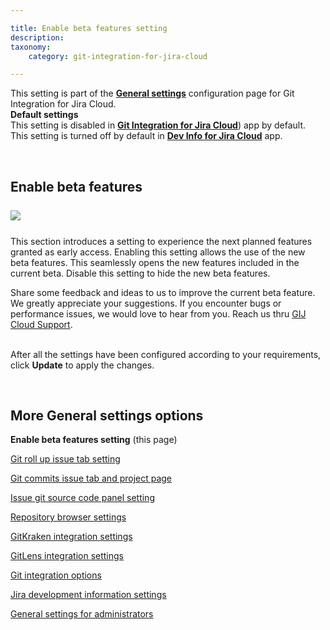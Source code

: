 ```yaml
---

title: Enable beta features setting
description:
taxonomy:
    category: git-integration-for-jira-cloud

---
```


<div class="bbb-callout bbb--info">
    <div class="irow">
    <div class="ilogobox">
        <span class="logoimg"></span>
    </div>
    <div class="imsgbox">
        This setting is part of the <a href='/git-integration-for-jira-cloud/general-settings-gij-cloud'><b>General settings</b></a> configuration page for Git Integration for Jira Cloud.
    </div>
    </div>
</div>

<div class="bbb-callout bbb--tip">
    <div class="irow">
    <div class="ilogobox">
        <span class="logoimg"></span>
    </div>
    <div class="imsgbox">
        <b>Default settings</b><br>
        This setting is disabled in <a href='https://marketplace.atlassian.com/apps/4984/git-integration-for-jira?tab=overview&hosting=cloud'><b>Git Integration for Jira Cloud</b></a>) app by default.<br>
        This setting is turned off by default in <a href='https://marketplace.atlassian.com/apps/1219270/dev-info-for-jira?hosting=cloud&tab=overview'><b>Dev Info for Jira Cloud</b></a> app.
    </div>
    </div>
</div>

&nbsp;

## Enable beta features

<img src='/wp-content/uploads/gij-gitcloud-gencfg-enable-beta-features.png' style='margin:25px auto;max-width:100%;display:block;' />

This section introduces a setting to experience the next planned features granted as early access. Enabling this setting allows the use of the new beta features. This seamlessly opens the new features included in the current beta. Disable this setting to hide the new beta features.

<div class="bbb-callout bbb--tip">
    <div class="irow">
    <div class="ilogobox">
        <span class="logoimg"></span>
    </div>
    <div class="imsgbox">
        Share some feedback and ideas to us to improve the current beta feature. We greatly appreciate your suggestions. If you encounter bugs or performance issues, we would love to hear from you. Reach us thru <a href='https://help.gitkraken.com/git-integration-for-jira-cloud/gij-cloud-contact-support/'>GIJ Cloud Support</a>.
    </div>
    </div>
</div>
<br>
  
After all the settings have been configured according to your requirements, click **Update** to apply the changes.

&nbsp;

## More General settings options

**Enable beta features setting** (this page)

[Git roll up issue tab setting](/git-integration-for-jira-cloud/git-roll-up-issue-tab-setting-gij-cloud)

[Git commits issue tab and project page](/git-integration-for-jira-cloud/git-commits-issue-tab-and-project-page-gij-cloud)

[Issue git source code panel setting](/git-integration-for-jira-cloud/issue-git-source-code-panel-setting-gij-cloud)

[Repository browser settings](/git-integration-for-jira-cloud/repository-browser-settings-gij-cloud)

[GitKraken integration settings](/git-integration-for-jira-cloud/gitkraken-integration-settings-gij-cloud)

[GitLens integration settings](/git-integration-for-jira-cloud/gitlens-integration-settings-gij-cloud)

[Git integration options](/git-integration-for-jira-cloud/git-integration-options-gij-cloud)

[Jira development information settings](/git-integration-for-jira-cloud/jira-development-information-settings-gij-cloud)

[General settings for administrators](/git-integration-for-jira-cloud/general-settings-for-administrators-gij-cloud)


